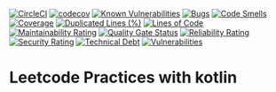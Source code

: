 [![CircleCI](https://circleci.com/gh/masssh/leetcode.svg?style=shield&circle-token=c1caac51446e2983392d4b6e9ffdee873c76b99a)](https://circleci.com/gh/masssh/leetcode)
[![codecov](https://codecov.io/gh/masssh/leetcode/branch/master/graph/badge.svg)](https://codecov.io/gh/masssh/leetcode)
[![Known Vulnerabilities](https://snyk.io/test/github/masssh/leetcode/badge.svg?targetFile=build.gradle)](https://snyk.io/test/github/masssh/leetcode?targetFile=build.gradle)
[![Bugs](https://sonarcloud.io/api/project_badges/measure?project=masssh_leetcode&metric=bugs)](https://sonarcloud.io/dashboard?id=masssh_leetcode)
[![Code Smells](https://sonarcloud.io/api/project_badges/measure?project=masssh_leetcode&metric=code_smells)](https://sonarcloud.io/dashboard?id=masssh_leetcode)
[![Coverage](https://sonarcloud.io/api/project_badges/measure?project=masssh_leetcode&metric=coverage)](https://sonarcloud.io/dashboard?id=masssh_leetcode)
[![Duplicated Lines (%)](https://sonarcloud.io/api/project_badges/measure?project=masssh_leetcode&metric=duplicated_lines_density)](https://sonarcloud.io/dashboard?id=masssh_leetcode)
[![Lines of Code](https://sonarcloud.io/api/project_badges/measure?project=masssh_leetcode&metric=ncloc)](https://sonarcloud.io/dashboard?id=masssh_leetcode)
[![Maintainability Rating](https://sonarcloud.io/api/project_badges/measure?project=masssh_leetcode&metric=sqale_rating)](https://sonarcloud.io/dashboard?id=masssh_leetcode)
[![Quality Gate Status](https://sonarcloud.io/api/project_badges/measure?project=masssh_leetcode&metric=alert_status)](https://sonarcloud.io/dashboard?id=masssh_leetcode)
[![Reliability Rating](https://sonarcloud.io/api/project_badges/measure?project=masssh_leetcode&metric=reliability_rating)](https://sonarcloud.io/dashboard?id=masssh_leetcode)
[![Security Rating](https://sonarcloud.io/api/project_badges/measure?project=masssh_leetcode&metric=security_rating)](https://sonarcloud.io/dashboard?id=masssh_leetcode)
[![Technical Debt](https://sonarcloud.io/api/project_badges/measure?project=masssh_leetcode&metric=sqale_index)](https://sonarcloud.io/dashboard?id=masssh_leetcode)
[![Vulnerabilities](https://sonarcloud.io/api/project_badges/measure?project=masssh_leetcode&metric=vulnerabilities)](https://sonarcloud.io/dashboard?id=masssh_leetcode)

# Leetcode Practices with kotlin
